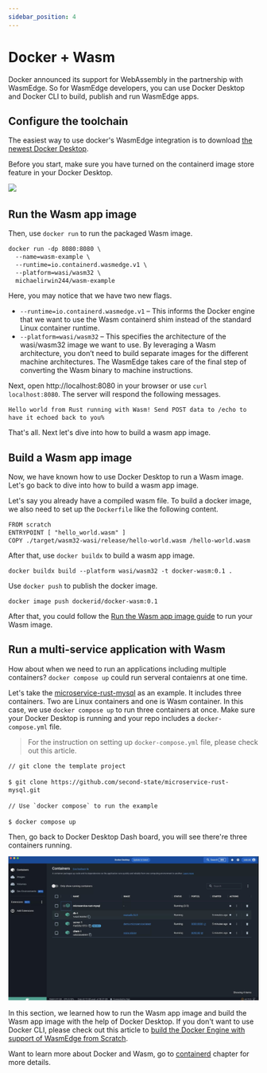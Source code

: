 ```yaml
---
sidebar_position: 4
---
```


# Docker + Wasm

Docker announced its support for WebAssembly in the partnership with WasmEdge. So for WasmEdge developers, you can use Docker Desktop and Docker CLI to build, publish and run WasmEdge apps.

## Configure the toolchain

The easiest way to use docker's WasmEdge integration is to download [the newest Docker Desktop](https://docs.docker.com/desktop/release-notes/). 

Before you start, make sure you have turned on the containerd image store feature in your Docker Desktop. 

![](https://i.imgur.com/AH0ITnc.png)


## Run the Wasm app image 

Then, use `docker run`  to run the packaged Wasm image.

```
docker run -dp 8080:8080 \
  --name=wasm-example \
  --runtime=io.containerd.wasmedge.v1 \
  --platform=wasi/wasm32 \
  michaelirwin244/wasm-example
```

Here, you may notice that we have two new flags.
* `--runtime=io.containerd.wasmedge.v1` – This informs the Docker engine that we want to use the Wasm containerd shim instead of the standard Linux container runtime.
* `--platform=wasi/wasm32` – This specifies the architecture of the wasi/wasm32 image we want to use. By leveraging a Wasm architecture, you don’t need to build separate images for the different machine architectures. The WasmEdge takes care of the final step of converting the Wasm binary to machine instructions.

Next, open http://localhost:8080 in your browser or use `curl localhost:8080`. The server will respond the following messages.

```
Hello world from Rust running with Wasm! Send POST data to /echo to have it echoed back to you%   
```
That's all. Next let's dive into how to build a wasm app image.

## Build a Wasm app image

Now, we have known how to use Docker Desktop to run a Wasm image. Let's go back to dive into how to build a wasm app image.

Let's say you already have a compiled wasm file. To build a docker image, we also need to set up the `Dockerfile` like the following content.

```
FROM scratch
ENTRYPOINT [ "hello_world.wasm" ]
COPY ./target/wasm32-wasi/release/hello-world.wasm /hello-world.wasm
```
After that, use `docker buildx` to build a wasm app image.

```
docker buildx build --platform wasi/wasm32 -t docker-wasm:0.1 .
```

Use `docker push` to publish the docker image.

```
docker image push dockerid/docker-wasm:0.1
```
After that, you could follow the [Run the Wasm app image guide](#run-the-wasm-app-image) to run your Wasm image.

## Run a multi-service application with Wasm

How about when we need to run an applications including multiple containers? `docker compose up` could run serveral contaienrs at one time.

Let's take the [microservice-rust-mysql](https://github.com/second-state/microservice-rust-mysql) as an example. It includes three containers. Two are Linux containers and one is Wasm container. In this case, we use `docker compose up` to run three containers at once. Make sure your Docker Desktop is running and your repo includes a `docker-compose.yml` file.

> For the instruction on setting up `docker-compose.yml` file, please check out this article.

```
// git clone the template project

$ git clone https://github.com/second-state/microservice-rust-mysql.git

// Use `docker compose` to run the example

$ docker compose up
```

Then, go back to Docker Desktop Dash board, you will see there're three containers running.

![](docker.jpeg)


In this section, we learned how to run the Wasm app image and build the Wasm app image with the help of Docker Desktop. If you don't want to use Docker CLI, please check out this article to [build the Docker Engine with support of WasmEdge from Scratch](https://github.com/chris-crone/wasm-day-na-22).


Want to learn more about Docker and Wasm, go to [containerd](/docs/deploy/oci-runtime/containerd.md) chapter for more details.















